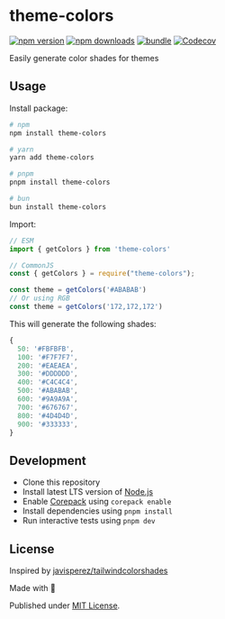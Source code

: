 # theme-colors

[![npm version][npm-version-src]][npm-version-href]
[![npm downloads][npm-downloads-src]][npm-downloads-href]
[![bundle][bundle-src]][bundle-href]
[![Codecov][codecov-src]][codecov-href]

Easily generate color shades for themes

## Usage

Install package:

```sh
# npm
npm install theme-colors

# yarn
yarn add theme-colors

# pnpm
pnpm install theme-colors

# bun
bun install theme-colors
```

Import:

```js
// ESM
import { getColors } from 'theme-colors'

// CommonJS
const { getColors } = require("theme-colors");

const theme = getColors('#ABABAB')
// Or using RGB
const theme = getColors('172,172,172')
```

This will generate the following shades:

```js
{
  50: '#FBFBFB',
  100: '#F7F7F7',
  200: '#EAEAEA',
  300: '#DDDDDD',
  400: '#C4C4C4',
  500: '#ABABAB',
  600: '#9A9A9A',
  700: '#676767',
  800: '#4D4D4D',
  900: '#333333',
}
```

## Development

- Clone this repository
- Install latest LTS version of [Node.js](https://nodejs.org/en/)
- Enable [Corepack](https://github.com/nodejs/corepack) using `corepack enable`
- Install dependencies using `pnpm install`
- Run interactive tests using `pnpm dev`

## License

Inspired by [javisperez/tailwindcolorshades](https://github.com/javisperez/tailwindcolorshades)

Made with 💛

Published under [MIT License](./LICENSE).

<!-- Badges -->

[npm-version-src]: https://img.shields.io/npm/v/theme-colors?style=flat&colorA=18181B&colorB=F0DB4F
[npm-version-href]: https://npmjs.com/package/theme-colors
[npm-downloads-src]: https://img.shields.io/npm/dm/theme-colors?style=flat&colorA=18181B&colorB=F0DB4F
[npm-downloads-href]: https://npmjs.com/package/theme-colors
[codecov-src]: https://img.shields.io/codecov/c/gh/unjs/theme-colors/main?style=flat&colorA=18181B&colorB=F0DB4F
[codecov-href]: https://codecov.io/gh/unjs/theme-colors
[bundle-src]: https://img.shields.io/bundlephobia/minzip/theme-colors?style=flat&colorA=18181B&colorB=F0DB4F
[bundle-href]: https://bundlephobia.com/result?p=theme-colors
